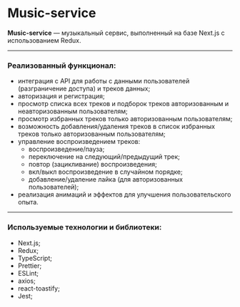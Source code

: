 # Music-service

**Music-service** — музыкальный сервис, выполненный на базе Next.js с использованием Redux.

---

### Реализованный функционал:

- интеграция с API для работы с данными пользователей (разграничение доступа) и треков данных;
- авторизация и регистрация;
- просмотр списка всех треков и подборок треков авторизованным и неавторизованным пользователям;
- просмотр избранных треков только авторизованным пользователям;
- возможность добавления/удаления треков в список избранных треков только авторизованным пользователям;
- управление воспроизведением треков:
  - воспроизведение/пауза;
  - переключение на следующий/предыдущий трек;
  - повтор (зацикливание) воспроизведения;
  - вкл/выкл воспроизведение в случайном порядке;
  - добавление/удаление лайка (для авторизованных пользователей);
- реализация анимаций и эффектов для улучшения пользовательского опыта.

---

### Используемые технологии и библиотеки:

- Next.js;
- Redux;
- TypeScript;
- Prettier;
- ESLint;
- axios;
- react-toastify;
- Jest;
